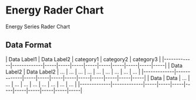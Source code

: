 Energy Rader Chart
====

Energy Series Rader Chart


## Data Format

| Data Label1 | Data Label2 |    category1    |    category2    |    category3    |
|-------------|-------------|-----|-----|-----|-----|-----|-----|-----|-----|-----|
| Data Label2 | Data Label2 | ... | ... | ... | ... | ... | ... | ... | ... | ... |
|-------------|-------------|-----|-----|-----|-----|-----|-----|-----|-----|-----|
| Data        | Data        | ... | ... | ... | ... | ... | ... | ... | ... | ... |
|-------------|-------------|-----|-----|-----|-----|-----|-----|-----|-----|-----|
